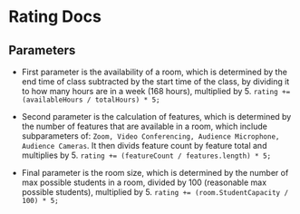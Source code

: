 # Rating Docs

## Parameters

- First parameter is the availability of a room, which is determined by the end time of class subtracted by the start time of the class, by dividing it to how many hours are in a week (168 hours), multiplied by 5. `rating += (availableHours / totalHours) * 5;`

- Second parameter is the calculation of features, which is determined by the number of features that are available in a room, which include subparameters of: `Zoom, Video Conferencing, Audience Microphone, Audience Cameras`. It then divids feature count by feature total and multiplies by 5. `rating += (featureCount / features.length) * 5;`

- Final parameter is the room size, which is determined by the number of max possible students in a room, divided by 100 (reasonable max possible students), multiplied by 5. `rating += (room.StudentCapacity / 100) * 5;`